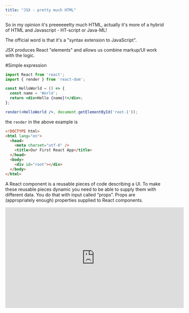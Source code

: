 ```yaml
---
title: "JSX - pretty much HTML"
---
```

So in my opinion it's preeeeeetty much HTML, actually it's more of a hybrid of HTML and Javascript - HT-script or Java-ML!

The official word is that it's a "syntax extension to JavaScript".

JSX produces React "elements" and allows us combine markup/UI work with the logic.

#Simple expression 

```jsx
import React from 'react';
import { render } from 'react-dom';

const HelloWorld = () => {
  const name = 'World';
  return <div>Hello {name}!</div>;
};

render(<HelloWorld />, document.getElementById('root-1'));
```
the `render` in the above example is 



```html
<!DOCTYPE html>
<html lang="en">
  <head>
    <meta charset="utf-8" />
    <title>Our First React App</title>
  </head>
  <body>
    <div id="root"></div>
  </body>
</html>
```





A React component is a reusable pieces of code describing a UI. To make these reusable pieces
        dynamic you need to be able to supply them with different data. You do that with input called
      “props”. Props are (appropriately enough) properties supplied to React components.



<iframe width="560" height="315" src="https://www.youtube.com/embed/4n0xNbfJLR8" frameborder="0" allowfullscreen></iframe>